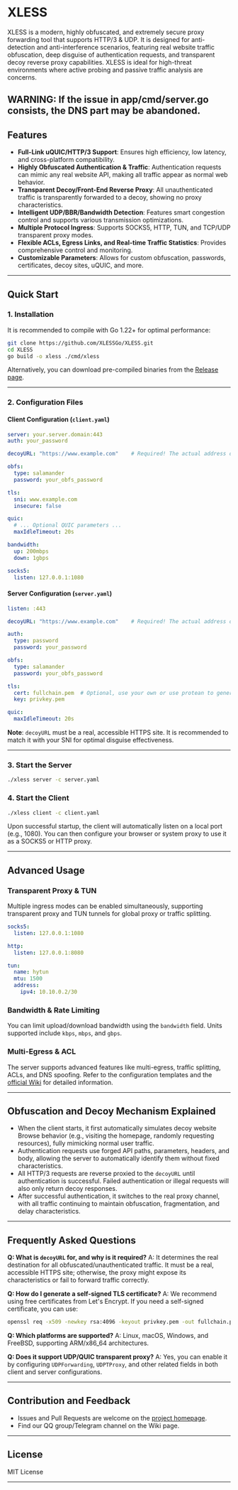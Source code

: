 # XLESS

XLESS is a modern, highly obfuscated, and extremely secure proxy forwarding tool that supports HTTP/3 & UDP. It is designed for anti-detection and anti-interference scenarios, featuring real website traffic obfuscation, deep disguise of authentication requests, and transparent decoy reverse proxy capabilities. XLESS is ideal for high-threat environments where active probing and passive traffic analysis are concerns.

## WARNING: If the issue in app/cmd/server.go consists, the DNS part may be abandoned.

## Features

  - **Full-Link uQUIC/HTTP/3 Support**: Ensures high efficiency, low latency, and cross-platform compatibility.
  - **Highly Obfuscated Authentication & Traffic**: Authentication requests can mimic any real website API, making all traffic appear as normal web behavior.
  - **Transparent Decoy/Front-End Reverse Proxy**: All unauthenticated traffic is transparently forwarded to a decoy, showing no proxy characteristics.
  - **Intelligent UDP/BBR/Bandwidth Detection**: Features smart congestion control and supports various transmission optimizations.
  - **Multiple Protocol Ingress**: Supports SOCKS5, HTTP, TUN, and TCP/UDP transparent proxy modes.
  - **Flexible ACLs, Egress Links, and Real-time Traffic Statistics**: Provides comprehensive control and monitoring.
  - **Customizable Parameters**: Allows for custom obfuscation, passwords, certificates, decoy sites, uQUIC, and more.

-----

## Quick Start

### 1\. Installation

It is recommended to compile with Go 1.22+ for optimal performance:

```bash
git clone https://github.com/XLESSGo/XLESS.git
cd XLESS
go build -o xless ./cmd/xless
```

Alternatively, you can download pre-compiled binaries from the [Release page](https://github.com/XLESSGo/XLESS/releases).

-----

### 2\. Configuration Files

#### Client Configuration (`client.yaml`)

```yaml
server: your.server.domain:443
auth: your_password

decoyURL: "https://www.example.com"    # Required! The actual address of the decoy website.

obfs:
  type: salamander
  password: your_obfs_password

tls:
  sni: www.example.com
  insecure: false

quic:
  # ... Optional QUIC parameters ...
  maxIdleTimeout: 20s

bandwidth:
  up: 200mbps
  down: 1gbps

socks5:
  listen: 127.0.0.1:1080
```

#### Server Configuration (`server.yaml`)

```yaml
listen: :443

decoyURL: "https://www.example.com"    # Required! The actual address of the decoy website.

auth:
  type: password
  password: your_password

obfs:
  type: salamander
  password: your_obfs_password

tls:
  cert: fullchain.pem  # Optional, use your own or use protean to generate server cert according to DecoyURL
  key: privkey.pem

quic:
  maxIdleTimeout: 20s
```

**Note**: `decoyURL` must be a real, accessible HTTPS site. It is recommended to match it with your SNI for optimal disguise effectiveness.

-----

### 3\. Start the Server

```bash
./xless server -c server.yaml
```

### 4\. Start the Client

```bash
./xless client -c client.yaml
```

Upon successful startup, the client will automatically listen on a local port (e.g., 1080). You can then configure your browser or system proxy to use it as a SOCKS5 or HTTP proxy.

-----

## Advanced Usage

### Transparent Proxy & TUN

Multiple ingress modes can be enabled simultaneously, supporting transparent proxy and TUN tunnels for global proxy or traffic splitting.

```yaml
socks5:
  listen: 127.0.0.1:1080

http:
  listen: 127.0.0.1:8080

tun:
  name: hytun
  mtu: 1500
  address:
    ipv4: 10.10.0.2/30
```

### Bandwidth & Rate Limiting

You can limit upload/download bandwidth using the `bandwidth` field. Units supported include `kbps`, `mbps`, and `gbps`.

### Multi-Egress & ACL

The server supports advanced features like multi-egress, traffic splitting, ACLs, and DNS spoofing. Refer to the configuration templates and the [official Wiki](https://github.com/XLESSGo/XLESS/wiki) for detailed information.

-----

## Obfuscation and Decoy Mechanism Explained

  - When the client starts, it first automatically simulates decoy website Browse behavior (e.g., visiting the homepage, randomly requesting resources), fully mimicking normal user traffic.
  - Authentication requests use forged API paths, parameters, headers, and body, allowing the server to automatically identify them without fixed characteristics.
  - All HTTP/3 requests are reverse proxied to the `decoyURL` until authentication is successful. Failed authentication or illegal requests will also only return decoy responses.
  - After successful authentication, it switches to the real proxy channel, with all traffic continuing to maintain obfuscation, fragmentation, and delay characteristics.

-----

## Frequently Asked Questions

**Q: What is `decoyURL` for, and why is it required?**
A: It determines the real destination for all obfuscated/unauthenticated traffic. It must be a real, accessible HTTPS site; otherwise, the proxy might expose its characteristics or fail to forward traffic correctly.

**Q: How do I generate a self-signed TLS certificate?**
A: We recommend using free certificates from Let's Encrypt. If you need a self-signed certificate, you can use:

```bash
openssl req -x509 -newkey rsa:4096 -keyout privkey.pem -out fullchain.pem -days 365 -nodes -subj "/CN=your.server.domain"
```

**Q: Which platforms are supported?**
A: Linux, macOS, Windows, and FreeBSD, supporting ARM/x86\_64 architectures.

**Q: Does it support UDP/QUIC transparent proxy?**
A: Yes, you can enable it by configuring `UDPForwarding`, `UDPTProxy`, and other related fields in both client and server configurations.

-----

## Contribution and Feedback

  - Issues and Pull Requests are welcome on the [project homepage](https://github.com/XLESSGo/XLESS).
  - Find our QQ group/Telegram channel on the Wiki page.

-----

## License

MIT License

-----
